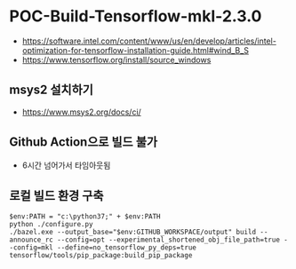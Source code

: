 # POC-Build-Tensorflow-mkl-2.3.0

- https://software.intel.com/content/www/us/en/develop/articles/intel-optimization-for-tensorflow-installation-guide.html#wind_B_S
- https://www.tensorflow.org/install/source_windows


## msys2 설치하기
- https://www.msys2.org/docs/ci/

## Github Action으로 빌드 불가
- 6시간 넘어가서 타임아웃됨

## 로컬 빌드 환경 구축
```
$env:PATH = "c:\python37;" + $env:PATH
python ./configure.py
./bazel.exe --output_base="$env:GITHUB_WORKSPACE/output" build --announce_rc --config=opt --experimental_shortened_obj_file_path=true --config=mkl --define=no_tensorflow_py_deps=true tensorflow/tools/pip_package:build_pip_package
```
